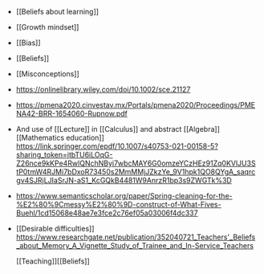 - [[Beliefs about learning]]
- [[Growth mindset]]
- [[Bias]]
- [[Beliefs]]
- [[Misconceptions]]
- https://onlinelibrary.wiley.com/doi/10.1002/sce.21127
- https://pmena2020.cinvestav.mx/Portals/pmena2020/Proceedings/PMENA42-BRR-1654060-Rupnow.pdf
- And use of [[Lecture]] in
  [[Calculus]] and abstract
  [[Algebra]]  [[Mathematics education]]
  https://link.springer.com/epdf/10.1007/s40753-021-00158-5?sharing_token=jtbTU6iLOqG-Z26nce9kKPe4RwlQNchNByi7wbcMAY6G0omzeYCzHEz91Zq0KVlJU3StP0tmW4RJMi7bDxoR73450s2MmMMjJZkzYe_9V1hpk1QO8QYgA_saqrcgv4SJRjLJIaSrJN-aS1_KcGQkB4481W9AnrzR1bp3s9ZWGTk%3D
- https://www.semanticscholar.org/paper/Spring-cleaning-for-the-%E2%80%9Cmessy%E2%80%9D-construct-of-What-Fives-Buehl/1cd15068e48ae7e3fce2c76ef05a03006f4dc337
- [[Desirable difficulties]]
  https://www.researchgate.net/publication/352040721_Teachers'_Beliefs_about_Memory_A_Vignette_Study_of_Trainee_and_In-Service_Teachers
  
  [[Teaching]][[Beliefs]]